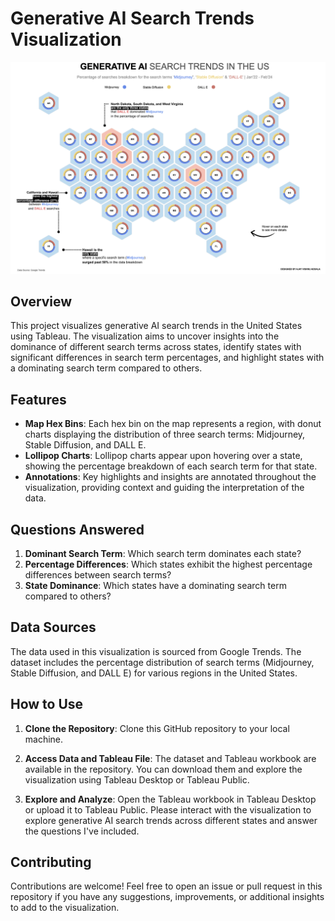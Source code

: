 # Generative AI Search Trends Visualization

![Visualization Preview](Viz_preview.png)

## Overview

This project visualizes generative AI search trends in the United States using Tableau. The visualization aims to uncover insights into the dominance of different search terms across states, identify states with significant differences in search term percentages, and highlight states with a dominating search term compared to others.

## Features

- **Map Hex Bins**: Each hex bin on the map represents a region, with donut charts displaying the distribution of three search terms: Midjourney, Stable Diffusion, and DALL E.
- **Lollipop Charts**: Lollipop charts appear upon hovering over a state, showing the percentage breakdown of each search term for that state.
- **Annotations**: Key highlights and insights are annotated throughout the visualization, providing context and guiding the interpretation of the data.

## Questions Answered

1. **Dominant Search Term**: Which search term dominates each state?
2. **Percentage Differences**: Which states exhibit the highest percentage differences between search terms?
3. **State Dominance**: Which states have a dominating search term compared to others?

## Data Sources

The data used in this visualization is sourced from Google Trends. The dataset includes the percentage distribution of search terms (Midjourney, Stable Diffusion, and DALL E) for various regions in the United States.

## How to Use

1. **Clone the Repository**: Clone this GitHub repository to your local machine.

2. **Access Data and Tableau File**: The dataset and Tableau workbook are available in the repository. You can download them and explore the visualization using Tableau Desktop or Tableau Public.

3. **Explore and Analyze**: Open the Tableau workbook in Tableau Desktop or upload it to Tableau Public. Please interact with the visualization to explore generative AI search trends across different states and answer the questions I've included.

## Contributing

Contributions are welcome! Feel free to open an issue or pull request in this repository if you have any suggestions, improvements, or additional insights to add to the visualization.

